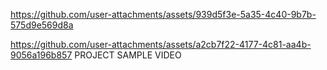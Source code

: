 

https://github.com/user-attachments/assets/939d5f3e-5a35-4c40-9b7b-575d9e569d8a



https://github.com/user-attachments/assets/a2cb7f22-4177-4c81-aa4b-9056a196b857
PROJECT SAMPLE VIDEO 
